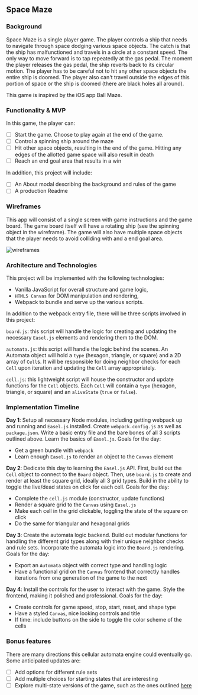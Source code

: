 ## Space Maze

### Background

Space Maze is a single player game. The player controls a ship that needs to navigate through space dodging various space objects. The catch is that the ship has malfunctioned and travels in a circle at a constant speed. The only way to move forward is to tap repeatedly at the gas pedal. The moment the player releases the gas pedal, the ship reverts back to its circular motion. The player has to be careful not to hit any other space objects the entire ship is doomed. The player also can't travel outside the edges of this portion of space or the ship is doomed (there are black holes all around).

This game is inspired by the iOS app Ball Maze.

### Functionality & MVP  

In this game, the player can:

- [ ] Start the game. Choose to play again at the end of the game.
- [ ] Control a spinning ship around the maze
- [ ] Hit other space objects, resulting in the end of the game. Hitting any edges of the allotted game space will also result in death
- [ ] Reach an end goal area that results in a win

In addition, this project will include:

- [ ] An About modal describing the background and rules of the game
- [ ] A production Readme

### Wireframes

This app will consist of a single screen with game instructions and the game board. The game board itself will have a rotating ship (see the spinning object in the wireframe). The game will also have multiple space objects that the player needs to avoid colliding with and a end goal area.

![wireframes](http://img.ipa4fun.com/17/0d/24/1047653834-screenshot-ipad-1.jpg)

### Architecture and Technologies

This project will be implemented with the following technologies:

- Vanilla JavaScript for overall structure and game logic,
- `HTML5 Canvas` for DOM manipulation and rendering,
- Webpack to bundle and serve up the various scripts.

In addition to the webpack entry file, there will be three scripts involved in this project:

`board.js`: this script will handle the logic for creating and updating the necessary `Easel.js` elements and rendering them to the DOM.

`automata.js`: this script will handle the logic behind the scenes.  An Automata object will hold a `type` (hexagon, triangle, or square) and a 2D array of `Cell`s.  It will be responsible for doing neighbor checks for each `Cell` upon iteration and updating the `Cell` array appropriately.

`cell.js`: this lightweight script will house the constructor and update functions for the `Cell` objects.  Each `Cell` will contain a `type` (hexagon, triangle, or square) and an `aliveState` (`true` or `false`).

### Implementation Timeline

**Day 1**: Setup all necessary Node modules, including getting webpack up and running and `Easel.js` installed.  Create `webpack.config.js` as well as `package.json`.  Write a basic entry file and the bare bones of all 3 scripts outlined above.  Learn the basics of `Easel.js`.  Goals for the day:

- Get a green bundle with `webpack`
- Learn enough `Easel.js` to render an object to the `Canvas` element

**Day 2**: Dedicate this day to learning the `Easel.js` API.  First, build out the `Cell` object to connect to the `Board` object.  Then, use `board.js` to create and render at least the square grid, ideally all 3 grid types.  Build in the ability to toggle the live/dead states on click for each cell.  Goals for the day:

- Complete the `cell.js` module (constructor, update functions)
- Render a square grid to the `Canvas` using `Easel.js`
- Make each cell in the grid clickable, toggling the state of the square on click
- Do the same for triangular and hexagonal grids

**Day 3**: Create the automata logic backend.  Build out modular functions for handling the different grid types along with their unique neighbor checks and rule sets.  Incorporate the automata logic into the `Board.js` rendering.  Goals for the day:

- Export an `Automata` object with correct type and handling logic
- Have a functional grid on the `Canvas` frontend that correctly handles iterations from one generation of the game to the next


**Day 4**: Install the controls for the user to interact with the game.  Style the frontend, making it polished and professional.  Goals for the day:

- Create controls for game speed, stop, start, reset, and shape type
- Have a styled `Canvas`, nice looking controls and title
- If time: include buttons on the side to toggle the color scheme of the cells


### Bonus features

There are many directions this cellular automata engine could eventually go.  Some anticipated updates are:

- [ ] Add options for different rule sets
- [ ] Add multiple choices for starting states that are interesting
- [ ] Explore multi-state versions of the game, such as the ones outlined [here](https://cs.stanford.edu/people/eroberts/courses/soco/projects/2008-09/modeling-natural-systems/gameOfLife2.html)

